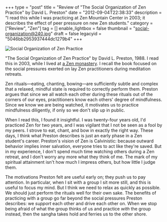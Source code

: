 +++
type = "post"
title = "Review of \"The Social Organization of Zen Practice\" by David L. Preston"
date = "2012-09-04T22:38:33"
description = "I read this while I was practicing at Zen Mountain Center in 2003; it describes the effect of peer pressure on new Zen students."
category = ["Review", "Zen"]
tag = []
enable_lightbox = false
thumbnail = "social-organization@240.jpg"
draft = false
legacyid = "5046bb2953937444dc1279b4"
+++

<p><img style="display:block; margin-left:auto; margin-right:auto;" src="social-organization.jpg" alt="Social Organization of Zen Practice" title="Social Organization of Zen Practice" /></p>
<p>"The Social Organization of Zen Practice" by David L. Preston, 1988. I read this in 2003, while I lived at <a href="http://zmc.org/">a Zen monastery</a>. I recall the book focused on the social pressures exerted on lay Zen practitioners during meditation retreats.</p>
<p>Zen rituals&mdash;eating, chanting, bowing&mdash;are sufficiently subtle and complex that a relaxed, mindful state is required to correctly perform them.  Preston argues that since we all watch each other during these rituals out of the corners of our eyes, practitioners know each others' degree of mindfulness. Since we know we are being watched, it motivates us to practice mindfulness diligently, if only so we don't slip up in public.</p>
<p>When I read this, I found it insightful. I was twenty-four years old, I'd practiced Zen for two years, and I was vigilant that I not be seen as a fool by my peers. I strove to eat, chant, and bow in exactly the right way. These days, I think what Preston describes is just an early phase in a Zen student's career. Preston's vision of Zen is Calvinistic:  because outward behavior implies inner salvation, everyone tries to act like they're saved. But in my experience, I don't spend much time watching others during a Zen retreat, and I don't worry any more what they think of me. The mark of my spiritual attainment isn't how much I impress others, but how little I judge them.</p>
<p>The motivations Preston felt are useful early on; they push us to pay attention. In particular, when I sit with a group I sit more still, and this is useful to focus my mind. But I think we need to relax as quickly as possible. We should just perform the rituals well for their own sake. The benefits of practicing with a group go far beyond the social pressures Preston describes: we <em>support</em> each other and drive each other on. When we stop being afraid of what the group thinks of us and practice <em>with</em> the group instead, then the sangha takes hold and ferries us to the other shore.</p>
